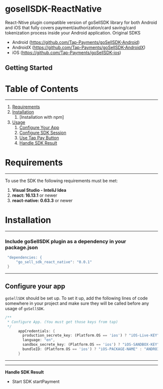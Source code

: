 # gosellSDK-ReactNative
React-Ntive plugin compatible version of goSellSDK library for both Android and iOS that fully covers payment/authorization/card saving/card tokenization process inside your Android application.
Original SDKS

- Android (https://github.com/Tap-Payments/goSellSDK-Android)
- AndroidX (https://github.com/Tap-Payments/goSellSDK-AndroidX)
- iOS (https://github.com/Tap-Payments/goSellSDK-ios)

## Getting Started

# Table of Contents

---

1. [Requirements](#requirements)
2. [Installation](#installation)
   1. [Installation with npm]
3. [Usage](#usage)
   1. [Configure Your App](#configure_your_app)
   2. [Configure SDK Session](#configure_sdk_session)
   3. [Use Tap Pay Button](#tap_pay_button)
   4. [Handle SDK Result](#handle_sdk_result)

<a href="requirements"></a>

# Requirements

---

To use the SDK the following requirements must be met:

1. **Visual Studio - InteliJ Idea**
2. **react: 16.13.1** or newer
3. **react-native: 0.63.3** or newer

<a name="installation"></a>

# Installation

---

<a name="installation_with_pubspec"></a>

### Include goSellSDK plugin as a dependency in your package.json

```dart
 "dependencies: {
     "go_sell_sdk_react_native": "0.0.1"
 }
```

---

<a name="configure_your_app"></a>

## Configure your app

`goSellSDK` should be set up. To set it up, add the following lines of code somewhere in your project and make sure they will be called before any usage of `goSellSDK`.

```dart
/**
 * Configure App. (You must get those keys from tap)
 */
      appCredentials: {
        production_secrete_key: (Platform.OS == 'ios') ? "iOS-Live-KEY" : "Android-Live-KEY",
        language: "en",
        sandbox_secrete_key: (Platform.OS == 'ios') ? "iOS-SANDBOX-KEY" : "Android-SANDBOX-KEY",
        bundleID: (Platform.OS == 'ios') ? "iOS-PACKAGE-NAME" : "ANDROIID-PACKAGE-NAME"
      }
```

---

<a name="configure_your_app"></a>


---

<a name="handle_sdk_result"></a>
**Handle SDK Result**

- Start SDK
startPayment
